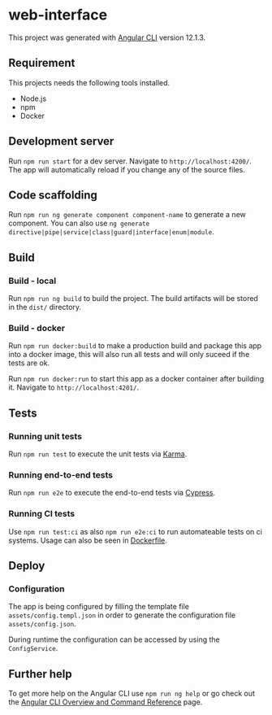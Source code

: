 # web-interface

This project was generated with [Angular CLI](https://github.com/angular/angular-cli) version 12.1.3.

## Requirement

This projects needs the following tools installed.

- Node.js
- npm
- Docker

## Development server

Run `npm run start` for a dev server. Navigate to `http://localhost:4200/`. The app will automatically reload if you change any of the source files.

## Code scaffolding

Run `npm run ng generate component component-name` to generate a new component. You can also use `ng generate directive|pipe|service|class|guard|interface|enum|module`.

## Build

### Build - local

Run `npm run ng build` to build the project. The build artifacts will be stored in the `dist/` directory.

### Build - docker

Run `npm run docker:build` to make a production build and package this app into a docker image, this will also run all tests and will only suceed if the tests are ok.

Run `npm run docker:run` to start this app as a docker container after building it. Navigate to `http://localhost:4201/`.

## Tests

### Running unit tests

Run `npm run test` to execute the unit tests via [Karma](https://karma-runner.github.io).

### Running end-to-end tests

Run `npm run e2e` to execute the end-to-end tests via [Cypress](https://www.cypress.io/).

### Running CI tests

Use `npm run test:ci` as also `npm run e2e:ci` to run automateable tests on ci systems. Usage can also be seen in [Dockerfile](Dockerfile).

## Deploy

### Configuration

The app is being configured by filling the template file `assets/config.templ.json` in order to generate the configuration file `assets/config.json`.

During runtime the configuration can be accessed by using the `ConfigService`.

## Further help

To get more help on the Angular CLI use `npm run ng help` or go check out the [Angular CLI Overview and Command Reference](https://angular.io/cli) page.
